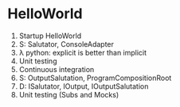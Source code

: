 # HelloWorld

1) Startup HelloWorld
2) S: Salutator, ConsoleAdapter
3) λ python: explicit is better than implicit
4) Unit testing
5) Continuous integration
6) S: OutputSalutation, ProgramCompositionRoot
7) D: ISalutator, IOutput, IOutputSalutation
8) Unit testing (Subs and Mocks)